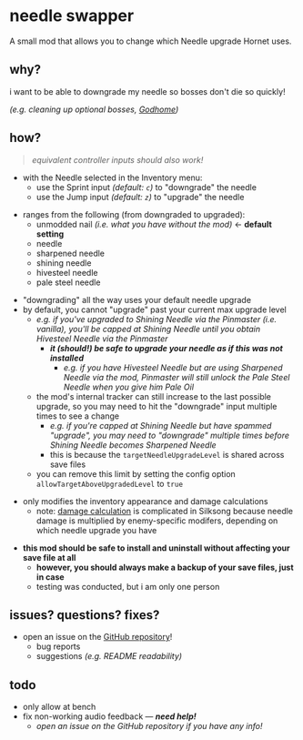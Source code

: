 # needle swapper

A small mod that allows you to change which Needle upgrade Hornet uses.

## why?
i want to be able to downgrade my needle so bosses don't die so quickly!

*(e.g. cleaning up optional bosses, [Godhome](https://thunderstore.io/c/hollow-knight-silksong/p/Cuckson/Godhome/))*

## how?
> *equivalent controller inputs should also work!*

- with the Needle selected in the Inventory menu:
    - use the Sprint input *(default: `c`)* to "downgrade" the needle
    - use the Jump input *(default: `z`)* to "upgrade" the needle
<!--  -->
- ranges from the following (from downgraded to upgraded):
    - unmodded nail *(i.e. what you have without the mod)* ← **default setting**
    - needle
    - sharpened needle
    - shining needle
    - hivesteel needle
    - pale steel needle
<!--  -->
- "downgrading" all the way uses your default needle upgrade
- by default, you cannot "upgrade" past your current max upgrade level
    - *e.g. if you've upgraded to Shining Needle via the Pinmaster (i.e. vanilla), you'll be capped at Shining Needle until you obtain Hivesteel Needle via the Pinmaster*
        - ***it (should!) be safe to upgrade your needle as if this was not installed***
            - *e.g. if you have Hivesteel Needle but are using Sharpened Needle via the mod, Pinmaster will still unlock the Pale Steel Needle when you give him Pale Oil*
    - the mod's internal tracker can still increase to the last possible upgrade, so you may need to hit the "downgrade" input multiple times to see a change
        - *e.g. if you're capped at Shining Needle but have spammed "upgrade", you may need to "downgrade" multiple times before Shining Needle becomes Sharpened Needle*
        - this is because the `targetNeedleUpgradeLevel` is shared across save files
    - you can remove this limit by setting the config option `allowTargetAboveUpgradedLevel` to `true`
<!--  -->
- only modifies the inventory appearance and damage calculations
    - note: [damage calculation](https://hollowknight.wiki/w/Damage_Values_and_Enemy_Health_(Silksong)#Damage_Calculation) is complicated in Silksong because needle damage is multiplied by enemy-specific modifers, depending on which needle upgrade you have
<!--  -->
- **this mod should be safe to install and uninstall without affecting your save file at all**
    - **however, you should always make a backup of your save files, just in case**
    - testing was conducted, but i am only one person

## issues? questions? fixes?
- open an issue on the [GitHub repository](https://github.com/itsschwer/silksong-needle-swapper/issues)!
    - bug reports
    - suggestions *(e.g. README readability)*

## todo
- only allow at bench
- fix non-working audio feedback — ***need help!***
    - *open an issue on the GitHub repository if you have any info!*
